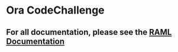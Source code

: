 # Ora CodeChallenge

## For all documentation, please see the [RAML Documentation](http://raml.orainteractive.com:8081/documentation/api)